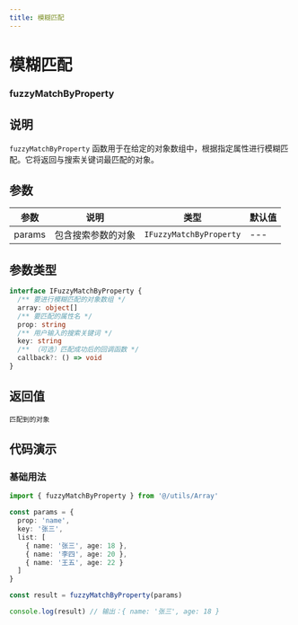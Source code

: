 ```yaml
---
title: 模糊匹配
---
```


# 模糊匹配

### fuzzyMatchByProperty

## 说明

`fuzzyMatchByProperty` 函数用于在给定的对象数组中，根据指定属性进行模糊匹配。它将返回与搜索关键词最匹配的对象。

## 参数

| 参数   | 说明               | 类型                    | 默认值 |
| ------ | ------------------ | ----------------------- | ------ |
| params | 包含搜索参数的对象 | `IFuzzyMatchByProperty` | ---    |

## 参数类型

```ts
interface IFuzzyMatchByProperty {
  /** 要进行模糊匹配的对象数组 */
  array: object[]
  /** 要匹配的属性名 */
  prop: string
  /** 用户输入的搜索关键词 */
  key: string
  /** （可选）匹配成功后的回调函数 */
  callback?: () => void
}
```

## 返回值

`匹配到的对象`

## 代码演示

### 基础用法

```ts
import { fuzzyMatchByProperty } from '@/utils/Array'

const params = {
  prop: 'name',
  key: '张三',
  list: [
    { name: '张三', age: 18 },
    { name: '李四', age: 20 },
    { name: '王五', age: 22 }
  ]
}

const result = fuzzyMatchByProperty(params)

console.log(result) // 输出：{ name: '张三', age: 18 }
```
